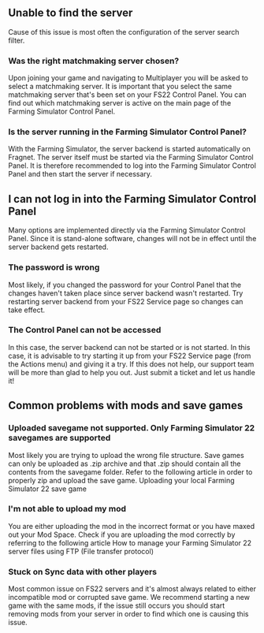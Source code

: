 Unable to find the server
-------------------------

Cause of this issue is most often the configuration of the server search filter.

### Was the right matchmaking server chosen?  

Upon joining your game and navigating to Multiplayer you will be asked to select a matchmaking server. It is important that you select the same matchmaking server that's been set on your FS22 Control Panel. You can find out which matchmaking server is active on the main page of the Farming Simulator Control Panel.

### Is the server running in the Farming Simulator Control Panel?

With the Farming Simulator, the server backend is started automatically on Fragnet. The server itself must be started via the Farming Simulator Control Panel. It is therefore recommended to log into the Farming Simulator Control Panel and then start the server if necessary.

I can not log in into the Farming Simulator Control Panel
---------------------------------------------------------

Many options are implemented directly via the Farming Simulator Control Panel. Since it is stand-alone software, changes will not be in effect until the server backend gets restarted.

### The password is wrong

Most likely, if you changed the password for your Control Panel that the changes haven't taken place since server backend wasn't restarted. Try restarting server backend from your FS22 Service page so changes can take effect.

### The Control Panel can not be accessed

In this case, the server backend can not be started or is not started. In this case, it is advisable to try starting it up from your FS22 Service page (from the Actions menu) and giving it a try. If this does not help, our support team will be more than glad to help you out. Just submit a ticket and let us handle it!

Common problems with mods and save games
----------------------------------------

### Uploaded savegame not supported. Only Farming Simulator 22 savegames are supported

Most likely you are trying to upload the wrong file structure. Save games can only be uploaded as .zip archive and that .zip should contain all the contents from the savegame folder. Refer to the following article in order to properly zip and upload the save game. Uploading your local Farming Simulator 22 save game

### I'm not able to upload my mod

You are either uploading the mod in the incorrect format or you have maxed out your Mod Space. Check if you are uploading the mod correctly by referring to the following article How to manage your Farming Simulator 22 server files using FTP (File transfer protocol)

### Stuck on Sync data with other players

Most common issue on FS22 servers and it's almost always related to either incompatible mod or corrupted save game. We recommend starting a new game with the same mods, if the issue still occurs you should start removing mods from your server in order to find which one is causing this issue.